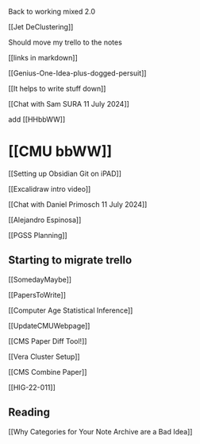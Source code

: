 
Back to working mixed 2.0

[[Jet DeClustering]]

Should move my trello to the notes

[[links in markdown]]


[[Genius-One-Idea-plus-dogged-persuit]]

[[It helps to write stuff down]]



[[Chat with Sam SURA 11 July 2024]]

add
[[HHbbWW]]

# [[CMU bbWW]]


[[Setting up Obsidian Git on iPAD]]


[[Excalidraw intro video]]

[[Chat with Daniel Primosch 11 July 2024]]   


[[Alejandro Espinosa]]


[[PGSS Planning]]

## Starting to migrate trello
[[SomedayMaybe]]

[[PapersToWrite]]

[[Computer Age Statistical Inference]]

[[UpdateCMUWebpage]]

[[CMS Paper Diff Tool!]]

[[Vera Cluster Setup]]


[[CMS Combine Paper]]

[[HIG-22-011]]

## Reading
[[Why Categories for Your Note Archive are a Bad Idea]] 

